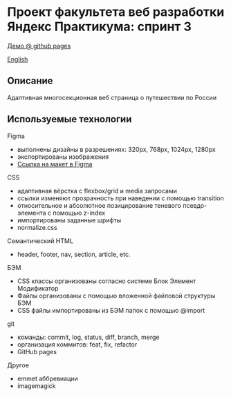 # Проект факультета веб разработки Яндекс Практикума: спринт 3

[Демо @ github pages](https://bliss-code.github.io/russian-travel/)

[English](./README.md)

## Описание

Адаптивная многосекционная веб страница о путешествии по России

## Используемые технологии

Figma
- выполнены дизайны в разрешениях: 320px, 768px, 1024px, 1280px
- экспортированы изображения
- [Ссылка на макет в Figma](https://www.figma.com/file/5S2WSbEFL6awjVWJ0NWL8Q/Sprint-3_-Russia-_-desktop-mobile?node-id=28503%3A0)

CSS
- адаптивная вёрстка с flexbox/grid и media запросами
- ссылки изменяют прозрачность при наведении с помощью transition
- относительное и абсолютное позицирование теневого псевдо-элемента с помощью z-index
- импортированы заданные шрифты
- normalize.css

Семантический HTML
- header, footer, nav, section, article, etc.

БЭМ
- CSS классы организованы согласно системе Блок Элемент Модификатор
- Файлы организованы с помощью вложенной файловой структуры БЭМ
- CSS файлы импортированы из БЭМ папок с помощью @import

git
- команды: commit, log, status, diff, branch, merge
- организация коммитов: feat, fix, refactor
- GitHub pages

Другое
- emmet аббревиации
- imagemagick
